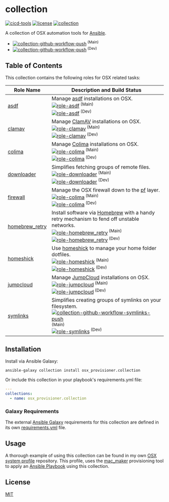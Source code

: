 # collection

[![cicd-tools](https://img.shields.io/badge/ci/cd:-cicd_tools-blue)](https://github.com/cicd-tools-org/cicd-tools) [![license](https://img.shields.io/github/license/osx-provisioner/collection)](LICENSE) [![collection](https://img.shields.io/badge/collection-osx_provisioner.collection-blue)](https://galaxy.ansible.com/osx_provisioner/collection)

A collection of OSX automation tools for [Ansible](https://www.ansible.com/).

- [![collection-github-workflow-push](https://github.com/osx-provisioner/collection/actions/workflows/workflow-push.yml/badge.svg?branch=main)](https://github.com/osx-provisioner/collection/actions/workflows/workflow-push.yml)<sup> (Main)</sup>
- [![collection-github-workflow-push](https://github.com/osx-provisioner/collection/actions/workflows/workflow-push.yml/badge.svg?branch=dev)](https://github.com/osx-provisioner/collection/actions/workflows/workflow-push.yml)<sup> (Dev)</sup>

## Table of Contents

This collection contains the following roles for OSX related tasks:

| Role Name                                                                                      | Description and Build Status                                                                                                                                                                                                                                                                                                                                                                                                                                                                                                                                                                                                                                    |
|------------------------------------------------------------------------------------------------|-----------------------------------------------------------------------------------------------------------------------------------------------------------------------------------------------------------------------------------------------------------------------------------------------------------------------------------------------------------------------------------------------------------------------------------------------------------------------------------------------------------------------------------------------------------------------------------------------------------------------------------------------------------------|
| [asdf](https://github.com/osx-provisioner/collection/tree/main/roles/asdf)                     | Manage [asdf](https://asdf-vm.com/) installations on OSX.<br />[![role-asdf](https://github.com/osx-provisioner/collection/actions/workflows/workflow-asdf-push.yml/badge.svg?branch=main)](https://github.com/osx-provisioner/collection/actions/workflows/workflow-asdf-push.yml)<sup> (Main)</sup><br />[![role-asdf](https://github.com/osx-provisioner/collection/actions/workflows/workflow-asdf-push.yml/badge.svg?branch=dev)](https://github.com/osx-provisioner/collection/actions/workflows/workflow-asdf-push.yml)<sup> (Dev)</sup>                                                                                                                 |
| [clamav](https://github.com/osx-provisioner/collection/tree/main/roles/clamav)                 | Manage [ClamAV](https://www.clamav.net/) installations on OSX.<br />[![role-clamav](https://github.com/osx-provisioner/collection/actions/workflows/workflow-clamav-push.yml/badge.svg?branch=main)](https://github.com/osx-provisioner/collection/actions/workflows/workflow-clamav-push.yml)<sup> (Main)</sup><br />[![role-clamav](https://github.com/osx-provisioner/collection/actions/workflows/workflow-clamav-push.yml/badge.svg?branch=dev)](https://github.com/osx-provisioner/collection/actions/workflows/workflow-clamav-push.yml)<sup> (Dev)</sup>                                                                                                |
| [colima](https://github.com/osx-provisioner/collection/tree/main/roles/colima)                 | Manage [Colima](https://github.com/abiosoft/colima) installations on OSX.<br />[![role-colima](https://github.com/osx-provisioner/collection/actions/workflows/workflow-colima-push.yml/badge.svg?branch=main)](https://github.com/osx-provisioner/collection/actions/workflows/workflow-colima-push.yml)<sup> (Main)</sup><br />[![role-colima](https://github.com/osx-provisioner/collection/actions/workflows/workflow-colima-push.yml/badge.svg?branch=dev)](https://github.com/osx-provisioner/collection/actions/workflows/workflow-colima-push.yml)<sup> (Dev)</sup>                                                                                     |
| [downloader](https://github.com/osx-provisioner/collection/tree/main/roles/downloader)         | Simplifies fetching groups of remote files.<br />[![role-downloader](https://github.com/osx-provisioner/collection/actions/workflows/workflow-downloader-push.yml/badge.svg?branch=main)](https://github.com/osx-provisioner/collection/actions/workflows/workflow-downloader-push.yml)<sup> (Main)</sup><br />[![role-downloader](https://github.com/osx-provisioner/collection/actions/workflows/workflow-downloader-push.yml/badge.svg?branch=dev)](https://github.com/osx-provisioner/collection/actions/workflows/workflow-downloader-push.yml)<sup> (Dev)</sup>                                                                                           |
| [firewall](https://github.com/osx-provisioner/collection/tree/main/roles/firewall)             | Manage the OSX firewall down to the [pf](https://www.openbsd.org/faq/pf/index.html) layer.<br />[![role-colima](https://github.com/osx-provisioner/collection/actions/workflows/workflow-firewall-push.yml/badge.svg?branch=main)](https://github.com/osx-provisioner/collection/actions/workflows/workflow-colima-push.yml)<sup> (Main)</sup><br />[![role-colima](https://github.com/osx-provisioner/collection/actions/workflows/workflow-colima-push.yml/badge.svg?branch=dev)](https://github.com/osx-provisioner/collection/actions/workflows/workflow-firewall-push.yml)<sup> (Dev)</sup>                                                                |
| [homebrew_retry](https://github.com/osx-provisioner/collection/tree/main/roles/homebrew_retry) | Install software via [Homebrew](https://brew.sh/) with a handy retry mechanism to fend off unstable networks.<br />[![role-homebrew_retry](https://github.com/osx-provisioner/collection/actions/workflows/workflow-homebrew_retry-push.yml/badge.svg?branch=main)](https://github.com/osx-provisioner/collection/actions/workflows/workflow-homebrew_retry-push.yml)<sup> (Main)</sup><br />[![role-homebrew_retry](https://github.com/osx-provisioner/collection/actions/workflows/workflow-homebrew_retry-push.yml/badge.svg?branch=dev)](https://github.com/osx-provisioner/collection/actions/workflows/workflow-homebrew_retry-push.yml)<sup> (Dev)</sup> |
| [homeshick](https://github.com/osx-provisioner/collection/tree/main/roles/homeshick)           | Use [homeshick](https://github.com/andsens/homeshick) to manage your home folder dotfiles.<br />[![role-homeshick](https://github.com/osx-provisioner/collection/actions/workflows/workflow-homeshick-push.yml/badge.svg?branch=main)](https://github.com/osx-provisioner/collection/actions/workflows/workflow-homeshick-push.yml)<sup> (Main)</sup><br />[![role-homeshick](https://github.com/osx-provisioner/collection/actions/workflows/workflow-homeshick-push.yml/badge.svg?branch=dev)](https://github.com/osx-provisioner/collection/actions/workflows/workflow-homeshick-push.yml)<sup> (Dev)</sup>                                                  |
| [jumpcloud](https://github.com/osx-provisioner/collection/tree/main/roles/jumpcloud)           | Manage [JumpCloud](https://jumpcloud.com/) installations on OSX.<br />[![role-jumpcloud](https://github.com/osx-provisioner/collection/actions/workflows/workflow-jumpcloud-push.yml/badge.svg?branch=main)](https://github.com/osx-provisioner/collection/actions/workflows/workflow-jumpcloud-push.yml)<sup> (Main)</sup><br />[![role-jumpcloud](https://github.com/osx-provisioner/collection/actions/workflows/workflow-jumpcloud-push.yml/badge.svg?branch=dev)](https://github.com/osx-provisioner/collection/actions/workflows/workflow-jumpcloud-push.yml)<sup> (Dev)</sup>                                                                            |
| [symlinks](https://github.com/osx-provisioner/collection/tree/main/roles/symlinks)             | Simplifies creating groups of symlinks on your filesystem.<br />[![collection-github-workflow-symlinks-push](https://github.com/osx-provisioner/collection/actions/workflows/workflow-symlinks-push.yml/badge.svg?branch=main)](https://github.com/osx-provisioner/collection/actions/workflows/workflow-symlinks-push.yml)<sup> (Main)</sup><br />[![role-symlinks](https://github.com/osx-provisioner/collection/actions/workflows/workflow-symlinks-push.yml/badge.svg?branch=dev)](https://github.com/osx-provisioner/collection/actions/workflows/workflow-symlinks-push.yml)<sup> (Dev)</sup>                                                             |

## Installation


Install via Ansible Galaxy:

```ansible-galaxy collection install osx_provisioner.collection```

Or include this collection in your playbook's requirements.yml file:

```yaml
---
collections:
  - name: osx_provisioner.collection
```

### Galaxy Requirements

The external [Ansible Galaxy](https://galaxy.ansible.com/) requirements for this collection are defined in its own [requirements.yml](https://github.com/osx-provisioner/collection/tree/main/requirements.yml) file.

## Usage

A thorough example of using this collection can be found in my own [OSX system profile](https://github.com/niall-byrne/osx-system-profile) repository.
This profile, uses the [mac_maker](https://github.com/osx-provisioner/mac_maker) provisioning tool to apply an [Ansible Playbook](https://docs.ansible.com/ansible/latest/playbook_guide/playbooks_intro.html) using this collection.

## License

[MIT](LICENSE)
